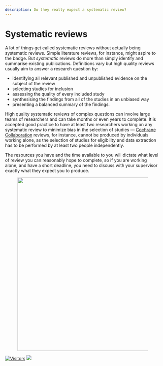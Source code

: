 ```yaml
---
description: Do they really expect a systematic review?
---
```


# Systematic reviews

A lot of things get called systematic reviews without actually being systematic reviews. Simple literature reviews, for instance, might aspire to the badge. But _systematic_ reviews do more than simply identify and summarise existing publications. Definitions vary but high quality reviews usually aim to answer a research question by:

* identifying all relevant published and unpublished evidence on the subject of the review
* selecting studies for inclusion
* assessing the quality of every included study
* synthesising the findings from all of the studies in an unbiased way
* presenting a balanced summary of the findings.

High quality systematic reviews of complex questions can involve large teams of researchers and can take months or even years to complete. It is accepted good practice to have at least two researchers working on any systematic review to minimize bias in the selection of studies — [Cochrane Collaboration](https://www.cochrane.org/) reviews, for instance, cannot be produced by individuals working alone, as the selection of studies for eligibility and data extraction has to be performed by at least two people independently.

The resources you have and the time available to you will dictate what level of review you can reasonably hope to complete, so if you are working alone, and have a short deadline, you need to discuss with your supervisor exactly what they expect you to produce.



<figure><img src="https://media.licdn.com/dms/image/D4D22AQHP-bgYbGY9aw/feedshare-shrink_800/0/1692287929260?e=2147483647&#x26;v=beta&#x26;t=m9jJuoRUP6GrLMJ7iEL9LTC9_qkwUIDxbE0qfDIC_ko" alt="" width="563"><figcaption></figcaption></figure>

[![Visitors](https://api.visitorbadge.io/api/visitors?path=https%3A%2F%2Fgithub.com%2Fdrshahizan\&labelColor=%23697689\&countColor=%23555555\&style=plastic)](https://visitorbadge.io/status?path=https%3A%2F%2Fgithub.com%2Fdrshahizan) ![](https://hit.yhype.me/github/profile?user\_id=81284918)